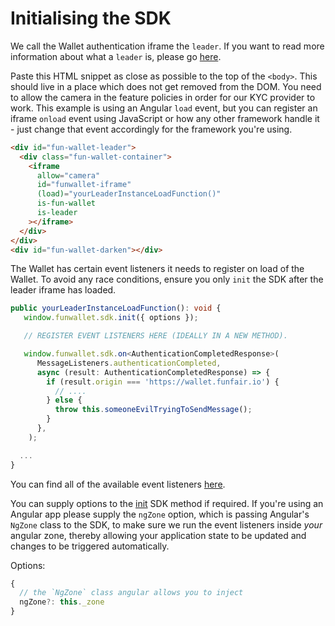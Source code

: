 # Initialising the SDK

We call the Wallet authentication iframe the `leader`. If you want to read more information about what a `leader` is, please go [here](http://localhost:8080/fun-wallet-docs/guide/how-does-it-work/leader-and-follower-communication.html#what-is-a-leader-instance).

Paste this HTML snippet as close as possible to the top of the `<body>`. This should live in a place which does not get removed from the DOM. You need to allow the camera in the feature policies in order for our KYC provider to work. This example is using an Angular `load` event, but you can register an iframe `onload` event using JavaScript or how any other framework handle it - just change that event accordingly for the framework you're using.

```html
<div id="fun-wallet-leader">
  <div class="fun-wallet-container">
    <iframe
      allow="camera"
      id="funwallet-iframe"
      (load)="yourLeaderInstanceLoadFunction()"
      is-fun-wallet
      is-leader
    ></iframe>
  </div>
</div>
<div id="fun-wallet-darken"></div>
```

The Wallet has certain event listeners it needs to register on load of the Wallet. To avoid any race conditions, ensure you only `init` the SDK after the leader iframe has loaded.

```ts
public yourLeaderInstanceLoadFunction(): void {
   window.funwallet.sdk.init({ options });

   // REGISTER EVENT LISTENERS HERE (IDEALLY IN A NEW METHOD).

   window.funwallet.sdk.on<AuthenticationCompletedResponse>(
      MessageListeners.authenticationCompleted,
      async (result: AuthenticationCompletedResponse) => {
        if (result.origin === 'https://wallet.funfair.io') {
          // ....
        } else {
          throw this.someoneEvilTryingToSendMessage();
        }
      },
    );

  ...
}
```

You can find all of the available event listeners [here](/guide/web-sdk/sdk-event-listeners.html).

You can supply options to the [init](http://localhost:8080/fun-wallet-docs/guide/web-sdk/sdk-methods.html#init) SDK method if required. If you're using an Angular app please supply the `ngZone` option, which is passing Angular's `NgZone` class to the SDK, to make sure we run the event listeners inside _your_ angular zone, thereby allowing your application state to be updated and changes to be triggered automatically.

Options:

```js
{
  // the `NgZone` class angular allows you to inject
  ngZone?: this._zone
}
```
